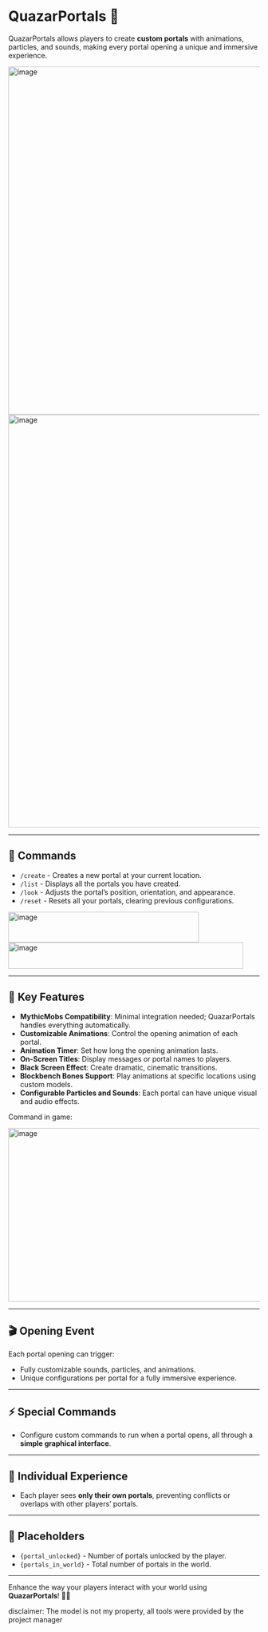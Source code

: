 # QuazarPortals 🚀

QuazarPortals allows players to create **custom portals** with animations, particles, and sounds, making every portal opening a unique and immersive experience.  

<img width="1229" height="697" alt="image" src="https://github.com/user-attachments/assets/64dbca0f-d922-4a89-b874-5989a4d36883" />

<img width="1283" height="827" alt="image" src="https://github.com/user-attachments/assets/3f32549a-f249-430f-8f6b-e2e604e19a29" />

---

## 🌟 Commands

- `/create` - Creates a new portal at your current location.  
- `/list` - Displays all the portals you have created.  
- `/look` - Adjusts the portal’s position, orientation, and appearance.  
- `/reset` - Resets all your portals, clearing previous configurations.


<img width="382" height="61" alt="image" src="https://github.com/user-attachments/assets/dd9efcca-e0f9-4056-b2e9-5bd49d4169e2" />

<img width="471" height="53" alt="image" src="https://github.com/user-attachments/assets/fb1003c3-1cc8-479d-a636-e93935f04279" />

---

## 🔧 Key Features

- **MythicMobs Compatibility**: Minimal integration needed; QuazarPortals handles everything automatically.  
- **Customizable Animations**: Control the opening animation of each portal.  
- **Animation Timer**: Set how long the opening animation lasts.  
- **On-Screen Titles**: Display messages or portal names to players.  
- **Black Screen Effect**: Create dramatic, cinematic transitions.  
- **Blockbench Bones Support**: Play animations at specific locations using custom models.  
- **Configurable Particles and Sounds**: Each portal can have unique visual and audio effects.

Command in game:

<img width="628" height="348" alt="image" src="https://github.com/user-attachments/assets/3c8b8d8e-b76c-4fbf-bb69-98c217254cf7" />

---

## 🎬 Opening Event

Each portal opening can trigger:

- Fully customizable sounds, particles, and animations.  
- Unique configurations per portal for a fully immersive experience.  

---

## ⚡ Special Commands

- Configure custom commands to run when a portal opens, all through a **simple graphical interface**.  

---

## 👥 Individual Experience

- Each player sees **only their own portals**, preventing conflicts or overlaps with other players’ portals.  

---

## 📝 Placeholders

- `{portal_unlocked}` - Number of portals unlocked by the player.  
- `{portals_in_world}` - Total number of portals in the world.  

---

Enhance the way your players interact with your world using **QuazarPortals**! 🚪✨

disclaimer: The model is not my property, all tools were provided by the project manager
